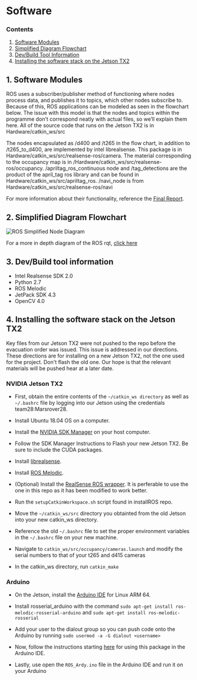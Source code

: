 # Software

### Contents
1. [Software Modules](#software-modules)
2. [Simplified Diagram Flowchart](#simplified)
3. [Dev/Build Tool Information](#dev-build)
4. [Installing the software stack on the Jetson TX2](#installation)

<a name="software-modules"/>

## 1. Software Modules

ROS uses a subscriber/publisher method of functioning where nodes process data, and publishes it to topics, which other nodes subscribe to. Because of this, ROS applications can be modeled as seen in the flowchart below. The issue with this model is that the nodes and topics within the programme don’t correspond neatly with actual files, so we’ll explain them here. 
All of the source code that runs on the Jetson TX2 is in Hardware/catkin_ws/src

The nodes encapsulated as /d400 and /t265 in the flow chart, in addition to /t265_to_d400, are implemented by intel librealsense. This package is in Hardware/catkin_ws/src/realsense-ros/camera. The material corresponding to the occupancy map is in /Hardware/catkin_ws/src/realsense-ros/occupancy. /apriltag_ros_continuous node and /tag_detections are the product of the april_tag ros library and can be found in Hardware/catkin_ws/src/apriltag_ros. /navi_node is from Hardware/catkin_ws/src/realsense-ros/navi

For more information about their functionality, reference the [Final Report](https://github.com/BostonUniversitySeniorDesign/20-28-MarsRover/blob/master/Reports%20and%20Presentations/EC464%20Final%20Report.docx).

<a name="simplified"/>

## 2. Simplified Diagram Flowchart
![ROS Simplified Node Diagram](https://github.com/BostonUniversitySeniorDesign/20-28-MarsRover/blob/master/README_images/ros%20node%20graph%20simplified.jpg)

For a more in depth diagram of the ROS rqt, [click here](https://github.com/BostonUniversitySeniorDesign/20-28-MarsRover/blob/master/README_images/rosgraph.png)


<a name="dev-build"/>

## 3. Dev/Build tool information
* Intel Realsense SDK 2.0
* Python 2.7
* ROS Melodic
* JetPack SDK 4.3
* OpenCV 4.0

<a name="installation"/>

## 4. Installing the software stack on the Jetson TX2
Key files from our Jetson TX2 were not pushed to the repo before the evacuation order was issued. This issue is addressed in our directions. These directions are for installing on a new Jetson TX2, not the one used for the project. Don't flash the old one. Our hope is that the relevant materials will be pushed hear at a later date.

### NVIDIA Jetson TX2

* First, obtain the entire contents of the `~/catkin_ws directory` as well as `~/.bashrc` file by logging into our Jetson using the credentials team28:Marsrover28.  

* Install Ubuntu 18.04 OS on a computer.

- Install the [NVIDIA SDK Manager](https://developer.nvidia.com/nvidia-sdk-manager) on your host computer.

* Follow the SDK Manager Instructions to Flash your new Jetson TX2. Be sure to include the CUDA packages.

* Install [librealsense](https://github.com/jetsonhacks/installRealSenseSDK).

* Install [ROS Melodic](https://github.com/jetsonhacks/installROS).

* (Optional) Install the [RealSense ROS wrapper](https://github.com/jetsonhacks/installRealSenseROS). It is perferable to use the one in this repo as it has been modified to work better.

* Run the `setupCatkinWorkspace.sh` script found in installROS repo.

* Move the `~/catkin_ws/src` directory you obtainted from the old Jetson into your new catkin_ws directory.

* Reference the old `~/.bashrc` file to set the proper environment variables in the `~/.bashrc` file on your new machine.

* Navigate to `catkin_ws/src/occupancy/cameras.launch` and modify the serial numbers to that of your t265 and d415 cameras

* In the catkin_ws directory, run `catkin_make` 

### Arduino

* On the Jetson, install the [Arduino IDE](https://www.arduino.cc/en/main/software) for Linux ARM 64.

* Install rosserial_arduino with the command `sudo apt-get install ros-melodic-rosserial-arduino` and 
`sudo apt-get install ros-melodic-rosserial`

* Add your user to the dialout group so you can push code onto the Arduino by running `sudo usermod -a -G dialout <username>`

* Now, follow the instructions starting [here](http://wiki.ros.org/rosserial_arduino/Tutorials/Arduino%20IDE%20Setup#Install_ros_lib_into_the_Arduino_Environment) for using this package in the Arduino IDE.

* Lastly, use open the `ROS_Ardy.ino` file in the Arduino IDE and run it on your Arduino
